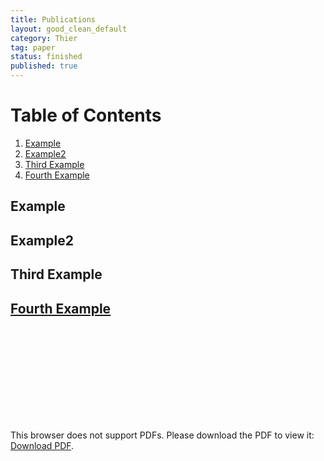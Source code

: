 ```yaml
---
title: Publications
layout: good_clean_default
category: Thier
tag: paper
status: finished
published: true
---
```


# Table of Contents

1. [Example](#example)
2. [Example2](#example2)
3. [Third Example](#third-example)
4. [Fourth Example](#fourth-examplehttpwwwfourthexamplecom)

## Example

## Example2

## Third Example

## [Fourth Example](http://www.fourthexample.com)

<object data="https://www.eneuro.org/content/eneuro/7/5/ENEURO.0437-19.2020.full.pdf" type="application/pdf" width="700px" height="700px">
    <embed src="https://www.eneuro.org/content/eneuro/7/5/ENEURO.0437-19.2020.full.pdf">
        <p>This browser does not support PDFs. Please download the PDF to view it: <a href="https://www.eneuro.org/content/eneuro/7/5/ENEURO.0437-19.2020.full.pdf">Download PDF</a>.</p>
    </embed>
</object>
